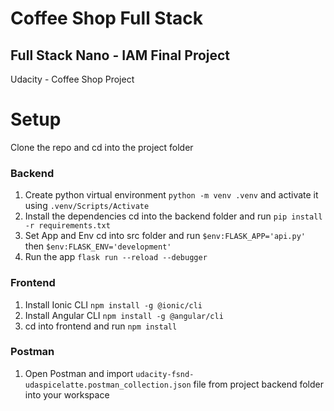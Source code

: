 # Coffee Shop Full Stack

## Full Stack Nano - IAM Final Project

Udacity - Coffee Shop Project

# Setup

Clone the repo and cd into the project folder

### Backend 

1. Create python virtual environment `python -m venv .venv` and activate it using `.venv/Scripts/Activate` 
2. Install the dependencies cd into the backend folder and run `pip install -r requirements.txt`
3. Set App and Env cd into src folder and run `$env:FLASK_APP='api.py'` then `$env:FLASK_ENV='development'`
4. Run the app `flask run --reload --debugger`

### Frontend 

1. Install Ionic CLI `npm install -g @ionic/cli`
2. Install Angular CLI `npm install -g @angular/cli`
1. cd into frontend and run `npm install`


### Postman

1. Open Postman and import `udacity-fsnd-udaspicelatte.postman_collection.json` file from project backend folder into your workspace